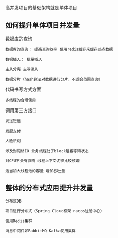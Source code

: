 
高并发项目的基础架构就是单体项目

如何提升单体项目并发量
---

数据库的查询

    数据库的查询： 提高查询效率 使用redis缓存来缓存热点数据

    数据插入： 批量插入

    主从分离 主写读从

    数据分片（hash算法对数据进行分片，不适合范围查询）

代码书写方式方面

    多线程的合理使用

调用第三方接口

    发送短信

    发起支付
    
    人脸识别

    涉及到网络IO 业务线程处于block阻塞等待状态

    对CPU不会有影响 线程上下文切换比较频繁

    适当加大线程池的容量 增加吞吐量


整体的分布式应用提升并发量
---
    
    分布式DB

    项目进行分布式（Spring Cloud框架 nacos注册中心）

    使用Redis集群

    消息中间件如RabbitMQ Kafka使用集群